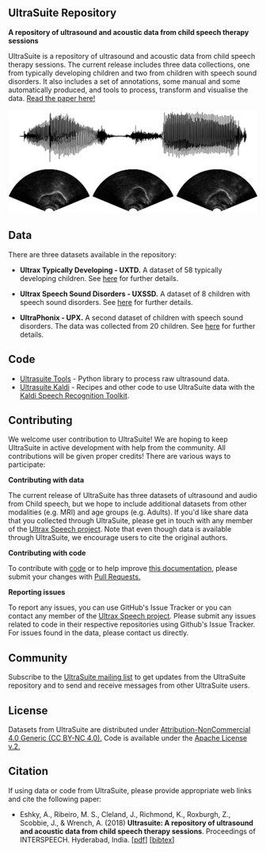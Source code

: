 ## UltraSuite Repository
**A repository of ultrasound and acoustic data from child speech therapy sessions**

UltraSuite is a repository of ultrasound and acoustic data from child speech therapy sessions. The current release includes three data collections, one from typically developing children and two from children with speech sound disorders. It also includes a set of annotations, some manual and some automatically produced, and tools to process, transform and visualise the data. [Read the paper here!](papers/ultrasuite_IS18.pdf) 

![image](imgs/sample.png)

## Data

There are three datasets available in the repository:

- **Ultrax Typically Developing - UXTD.**  A dataset of 58 typically developing children. See [here](data/uxtd.md) for further details.

- **Ultrax Speech Sound Disorders - UXSSD.**  A dataset of 8 children with speech sound disorders. See [here](data/uxssd.md) for further details.

- **UltraPhonix - UPX.** A second dataset of children with speech sound disorders. The data was collected from 20 children.  See [here](data/upx.md) for further details.



## Code

* [Ultrasuite Tools](https://github.com/UltraSuite/ultrasuite-tools) - Python library to process raw ultrasound data.
* [Ultrasuite Kaldi](https://github.com/UltraSuite/ultrasuite-tools) - Recipes and other code to use UltraSuite data with the [Kaldi Speech Recognition Toolkit](http://kaldi-asr.org/).



## Contributing

We welcome user contribution to UltraSuite! We are hoping to keep UltraSuite in active development with help from the community. All contributions will be given proper credits! There are various ways to participate: 

**Contributing with data**

The current release of UltraSuite has three datasets of ultrasound and audio from Child speech, but we hope to include additional datasets from other modalities (e.g. MRI) and age groups (e.g. Adults). If you'd like share data that you collected through UltraSuite, please get in touch with any member of the [Ultrax Speech project](http://www.ultrax-speech.org/team). Note that even though data is available through UltraSuite, we encourage users to cite the original authors.

**Contributing with code**

To contribute with [code](https://github.com/UltraSuite/ultrasuite-tools) or to help improve [this documentation](https://github.com/UltraSuite/ultrasuite-doc), please submit your changes with [Pull Requests.](https://help.github.com/articles/about-pull-requests/)

**Reporting issues**

To report any issues, you can use GitHub's Issue Tracker or you can contact any member of the  [Ultrax Speech project](http://www.ultrax-speech.org/team). Please submit any issues related to code in their respective repositories using Github's Issue Tracker. For issues found in the data, please contact us directly.



## Community

Subscribe to the [UltraSuite mailing list](mailing-list.md) to get updates from the UltraSuite repository and to send and receive messages from other UltraSuite users.



## License

Datasets from UltraSuite are distributed under [Attribution-NonCommercial 4.0 Generic (CC BY-NC 4.0).](https://creativecommons.org/licenses/by-nc/4.0/) Code is available under the [Apache License v.2.](https://www.apache.org/licenses/LICENSE-2.0)



## Citation

If using data or code from UltraSuite, please provide appropriate web links and cite the following paper:

* Eshky, A., Ribeiro, M. S., Cleland, J., Richmond, K., Roxburgh, Z.,  Scobbie, J., & Wrench, A. (2018) **Ultrasuite: A repository of ultrasound and acoustic data from child speech therapy sessions**. Proceedings of INTERSPEECH. Hyderabad, India. [[pdf](http://homepages.inf.ed.ac.uk/aeshky/pub/aeshky_IS18.pdf)] [[bibtex](http://homepages.inf.ed.ac.uk/aeshky/pub/aeshky_IS18.bib)]

